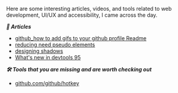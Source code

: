 

Here are some interesting articles, videos, and tools related to web development, UI/UX and accessibility, I came across the day.

***📃 Articles***

- [github_how to add gifs to your github profile Readme](https://www.linkedin.com/posts/github_how-to-add-gifs-to-your-github-profile-readme-ugcPost-6844752018293317632-Qx02)
- [reducing need pseudo elements](https://www.smashingmagazine.com/2021/09/reducing-need-pseudo-elements/)
- [designing shadows](https://www.joshwcomeau.com/css/designing-shadows/)
- [What's new in devtools 95](https://developer.chrome.com/blog/new-in-devtools-95/)


***🛠️ Tools that you are missing and are worth checking out***

- [github.com/github/hotkey](https://github.com/github/hotkey)

